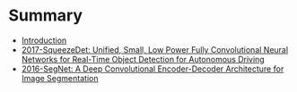 # Summary

* [Introduction](README.md)
* [2017-SqueezeDet: Unified, Small, Low Power Fully Convolutional Neural Networks for Real-Time Object Detection for Autonomous Driving](2017-squeezedet-unified-small-low-power-fully-convolutional-neural-networks-for-real-time-object-detection-for-autonomous-driving.md)
* [2016-SegNet: A Deep Convolutional Encoder-Decoder Architecture for Image Segmentation](2016-segnet-a-deep-convolutional-encoder-decoder-architecture-for-image-segmentation.md)

